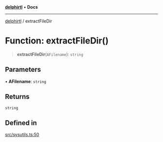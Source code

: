 [**delphirtl**](../README.md) • **Docs**

***

[delphirtl](../globals.md) / extractFileDir

# Function: extractFileDir()

> **extractFileDir**(`AFilename`): `string`

## Parameters

• **AFilename**: `string`

## Returns

`string`

## Defined in

[src/sysutils.ts:50](https://github.com/chuacw/delphirtl/blob/c3bd984ce6705ae71e078fec89787c01bca39c7d/src/sysutils.ts#L50)
